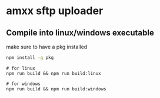 # amxx sftp uploader

## Compile into linux/windows executable

make sure to have a pkg installed

```sh
npm install -g pkg
```

```shell script
# for linux
npm run build && npm run build:linux

# for windows
npm run build && npm run build:windows
```
